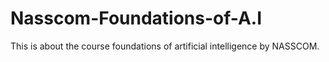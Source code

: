 # Nasscom-Foundations-of-A.I
This is about the course foundations of artificial intelligence by NASSCOM.
